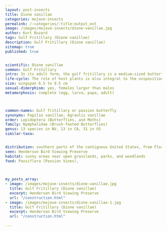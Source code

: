 ```yaml
---
layout: post-insects
title: Dione vanillae
categories: mojave-insects
permalink: /:categories/:title:output_ext
image: /images/mojave-insects/dione-vanillae.jpg
author: Kurt Buzard
tags: Gulf Fritillary (Dione vanillae)
description: Gulf Fritillary (Dione vanillae)
sitemap: true
published: true


scientific: Dione vanillae
common: Gulf Fritillary
intro: In its adult form, the gulf fritillary is a medium-sized butterfly that has extended forewings. This butterfly exhibits sexual dimorphism as females are typically distinctively larger in size than males. The underside of the wings is brown and speckled with silvery white dots. In contrast, the top surface layer of the wings is deep orange in color with black streaks running across. In addition to the size difference between the two sexes, females are usually darker in color and are more marked with black streaks as compared to the males.
life-cycle: The role of host plants is also integral to the oviposition of gulf fritillaries, as the female butterflies lay their eggs on or near the host plant Passiflora (Passion Vines).
size: wingspan 6.5 to 9.5 cm
sexual-dimorphism: yes, females larger than males
metamorphosis: complete (egg, larva, pupa, adult)



common-names: Gulf fritillary or passion butterfly
synonyms: Papilio vanillae, Agraulis vanillae
order: Lepidoptera (Butterflies, and Moths)
family: Nymphalidae (Brush-footed Butterflies)
genus: 13 species in NV, 13 in CA, 31 in US
similar-taxa: 


distribution: southern parts of the contiguous United States, from Florida and Georgia to Texas and California. It can extend from the Southern United States into parts of Mexico and Central America and sometimes as far as parts of South America. They are also found in Hawaii
seen: Henderson Bird Viewing Preserve
habitat: sunny areas near open grasslands, parks, and woodlands
food: Passiflora (Passion Vines), 
 
   

my_posts_array:
- image: /images/mojave-insects/dione-vanillae.jpg
  title: Gulf Fritillary (Dione vanillae)
  excerpt: Henderson Bird Viewing Preserve
  url: "/construction.html"
- image: /images/mojave-insects/dione-vanillae-1.jpg
  title: Gulf Fritillary (Dione vanillae)
  excerpt: Henderson Bird Viewing Preserve
  url: "/construction.html"
 
---
```

  
  
 <p></p>
  